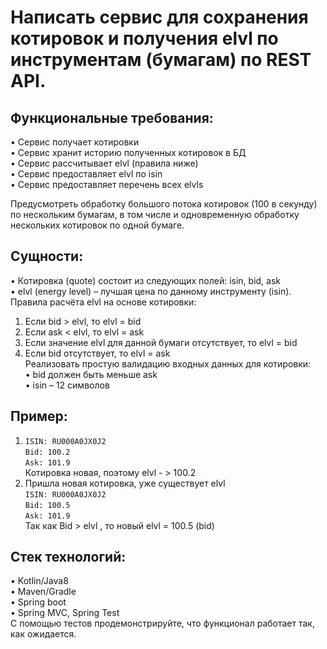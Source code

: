 # Написать сервис для сохранения котировок и получения elvl по инструментам (бумагам) по REST API.

## Функциональные требования:
• Сервис получает котировки  
• Сервис хранит историю полученных котировок в БД  
• Сервис рассчитывает elvl (правила ниже)  
• Сервис предоставляет elvl по isin  
• Сервис предоставляет перечень всех elvls

Предусмотреть обработку большого потока котировок (100 в секунду) по нескольким бумагам, в том числе и
одновременную обработку нескольких котировок по одной бумаге.

## Сущности:
• Котировка (quote) состоит из следующих полей: isin, bid, ask  
• elvl (energy level) – лучшая цена по данному инструменту (isin).  
Правила расчёта elvl на основе котировки:
1. Если bid > elvl, то elvl = bid
2. Если ask < elvl, то elvl = ask
3. Если значение elvl для данной бумаги отсутствует, то elvl = bid
4. Если bid отсутствует, то elvl = ask  
   Реализовать простую валидацию входных данных для котировки:  
   • bid должен быть меньше ask  
   • isin – 12 символов
## Пример:
1. `ISIN: RU000A0JX0J2`  
   `Bid: 100.2`  
   `Ask: 101.9`  
   Котировка новая, поэтому elvl - > 100.2
2. Пришла новая котировка, уже существует elvl  
   `ISIN: RU000A0JX0J2`  
   `Bid: 100.5`  
   `Ask: 101.9`  
   Так как Bid > elvl , то новый elvl = 100.5 (bid)
## Стек технологий:
• Kotlin/Java8  
• Maven/Gradle  
• Spring boot  
• Spring MVC, Spring Test  
С помощью тестов продемонстрируйте, что функционал работает так, как ожидается.